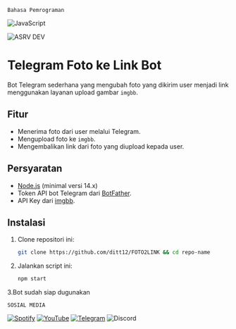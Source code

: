 `Bahasa Pemrograman`

![JavaScript](https://img.shields.io/badge/javascript-%23323330.svg?style=for-the-badge&logo=javascript&logoColor=%23F7DF1E)

![ASRV DEV](https://i.ibb.co.com/qgvjvS9/ascii-text-art.png)

# Telegram Foto ke Link Bot

Bot Telegram sederhana yang mengubah foto yang dikirim user menjadi link menggunakan layanan upload gambar `imgbb`.

## Fitur
- Menerima foto dari user melalui Telegram.
- Mengupload foto ke `imgbb`.
- Mengembalikan link dari foto yang diupload kepada user.

## Persyaratan
- [Node.js](https://nodejs.org/) (minimal versi 14.x)
- Token API bot Telegram dari [BotFather](https://t.me/BotFather).
- API Key dari [imgbb](https://api.imgbb.com/).

## Instalasi

1. Clone repositori ini:

   ```bash
   git clone https://github.com/ditt12/FOTO2LINK && cd repo-name
   ```

2. Jalankan script ini:

   ```bash
   npm start
   ```

3.Bot sudah siap dugunakan

`SOSIAL MEDIA`

[![Spotify](https://img.shields.io/badge/Spotify-1ED760?style=for-the-badge&logo=spotify&logoColor=white)](https://open.spotify.com/user/31p7teg6t6q37dhieecyw5vmh5pi?si=ckyB0X8fSbaRwY5jGNs8vw)
[![YouTube](https://img.shields.io/badge/YouTube-%23FF0000.svg?style=for-the-badge&logo=YouTube&logoColor=white)](https://www.youtube.com/@raditreall)
[![Telegram](https://img.shields.io/badge/Telegram-2CA5E0?style=for-the-badge&logo=telegram&logoColor=white)](https://t.me/orangjawa)
![Discord](https://img.shields.io/badge/Discord-%235865F2.svg?style=for-the-badge&logo=discord&logoColor=white)


